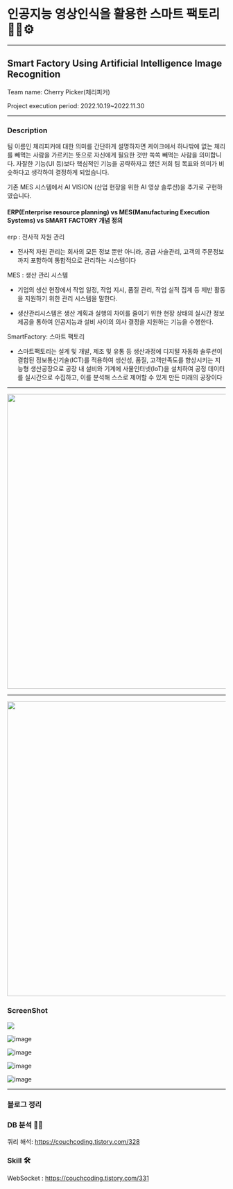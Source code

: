 # 인공지능 영상인식을 활용한 스마트 팩토리👩‍💻⚙
---

<h2>Smart Factory Using Artificial Intelligence Image Recognition</h2>

Team name: Cherry Picker(체리피커)

Project execution period: 2022.10.19~2022.11.30

---
<h3>Description</h3>
<p> 팀 이름인 체리피커에 대한 의미를 간단하게 설명하자면 케이크에서 하나밖에 없는 체리를 빼먹는 사람을 가르키는 뜻으로 자신에게 필요한 것만 쏙쏙 빼먹는 사람을 의미합니다.
자잘한 기능(UI 등)보다 핵심적인 기능을 공략하자고 했던 저희 팀 목표와 의미가 비슷하다고 생각하여 결정하게 되었습니다.

기존 MES 시스템에서 AI VISION (산업 현장을 위한 AI 영상 솔루션)을 추가로 구현하였습니다.

</p>

<h4>ERP(Enterprise resource planning) vs MES(Manufacturing Execution Systems) vs SMART FACTORY  개념 정의 </h4>

erp : 전사적 자원 관리 

- 전사적 자원 관리는 회사의 모든 정보 뿐만 아니라, 공급 사슬관리, 고객의 주문정보까지 포함하여 통합적으로 관리하는 시스템이다

MES : 생산 관리 시스템

- 기업의 생산 현장에서 작업 일정, 작업 지시, 품질 관리, 작업 실적 집계 등 제반 활동을 지원하기 위한 관리 시스템을 말한다.

- 생산관리시스템은 생산 계획과 실행의 차이를 줄이기 위한 현장 상태의 실시간 정보 제공을 통하여 인공지능과 설비 사이의 의사 결정을 지원하는 기능을 수행한다.

SmartFactory: 스마트 팩토리

- 스마트팩토리는 설계 및 개발, 제조 및 유통 등 생산과정에 디지털 자동화 솔루션이 결합된 정보통신기술(ICT)를 적용하여 생산성, 품질, 고객만족도를 향상시키는 지능형 생산공장으로 공장 내 설비와 기계에 사물인터넷(IoT)을 설치하여 공정 데이터를 실시간으로 수집하고, 이를 분석해 스스로 제어할 수 있게 만든 미래의 공장이다



---
<img src="https://user-images.githubusercontent.com/33335762/202589635-1d99c045-4a5a-4421-942a-0eaf72bfe059.png" width="680" />

---



<img src="https://user-images.githubusercontent.com/33335762/202595930-75bed747-8695-44e6-b10b-f55dab40d56d.png" width="680" />


<h3> ScreenShot </h3>

<img src="https://user-images.githubusercontent.com/33335762/202643963-ceb1a9ff-62b9-4b15-bb0e-136da171aec9.png"/>

![image](https://user-images.githubusercontent.com/33335762/202644338-922d5805-dac3-4cc4-a9f0-24b1c9bd858c.png)

![image](https://user-images.githubusercontent.com/33335762/202644441-6e0adfde-d46f-4af5-b1a8-0903c26096ec.png)

![image](https://user-images.githubusercontent.com/33335762/202644802-fdfc6e5b-f97c-46fd-b9b0-0e3834b6be8f.png)

![image](https://user-images.githubusercontent.com/33335762/202645020-c0cade44-56b9-4636-af24-539cf1092a49.png)




---
<h3>블로그 정리</h3>

### DB 분석 👨‍💻

쿼리 해석: https://couchcoding.tistory.com/328

### Skill 🛠

WebSocket : https://couchcoding.tistory.com/331


